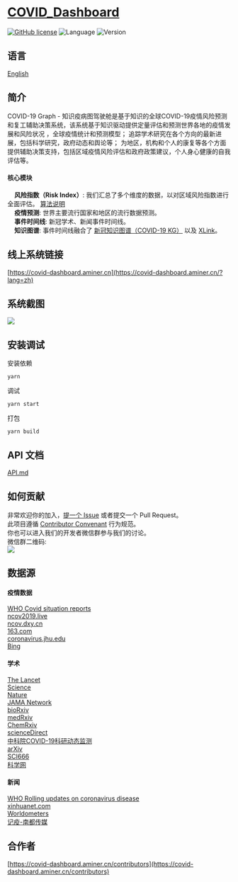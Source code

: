 # [COVID_Dashboard](https://covid-dashboard.aminer.cn/)  
[![GitHub license](https://img.shields.io/badge/license-MIT-blue.svg)](https://github.com/facebook/react/blob/master/LICENSE)
![Language](https://img.shields.io/badge/language-TypeScript-{}.svg)
![Version](https://img.shields.io/badge/version-1.0.1-yellow.svg)
## 语言
[English](https://github.com/AMinerOpen/covid_dashboard/blob/master/README.md)
## 简介
COVID-19 Graph - 知识疫病图驾驶舱是基于知识的全球COVID-19疫情风险预测和复工辅助决策系统，该系统基于知识驱动提供定量评估和预测世界各地的疫情发展和风险状况 ，全球疫情统计和预测模型； 追踪学术研究在各个方向的最新进展，包括科学研究，政府动态和舆论等； 为地区，机构和个人的康复等各个方面提供辅助决策支持，包括区域疫情风险评估和政府政策建议，个人身心健康的自我评估等。
#### 核心模块
&nbsp;&nbsp;&nbsp;&nbsp;**风险指数（Risk Index）**: 我们汇总了多个维度的数据，以对区域风险指数进行全面评估。 [算法说明](https://covid-dashboard.aminer.cn/algorithm/?lang=zh)  
&nbsp;&nbsp;&nbsp;&nbsp;**疫情预测**: 世界主要流行国家和地区的流行数据预测。  
&nbsp;&nbsp;&nbsp;&nbsp;**事件时间线**: 新冠学术、新闻事件时间线。  
&nbsp;&nbsp;&nbsp;&nbsp;**知识图谱**: 事件时间线融合了 [新冠知识图谱（COVID-19 KG）](https://covid-19.aminer.cn/kg) 以及 [XLink](http://xlink.xlore.org/)。
  
## 线上系统链接
[https://covid-dashboard.aminer.cn](https://covid-dashboard.aminer.cn/?lang=zh)

## 系统截图
![](https://lfs.aminer.cn/misc/ncov/dashboard/snapshot_1_1.png)

## 安装调试
安装依赖
```
yarn
```  
调试
```
yarn start
```
打包
```
yarn build 
```

## API 文档
[API.md](https://github.com/AMinerOpen/covid_dashboard/blob/master/API.md)

## 如何贡献
非常欢迎你的加入，[提一个 Issue](https://github.com/AMinerOpen/covid_dashboard/issues/new) 或者提交一个 Pull Request。  
此项目遵循 [Contributor Convenant](http://contributor-covenant.org/version/1/3/0/) 行为规范。  
你也可以进入我们的开发者微信群参与我们的讨论。  
微信群二维码:  
![](https://lfs.aminer.cn/misc/ncov/dashboard/wechat_20200522.jpg)

## 数据源
#### 疫情数据
[WHO Covid situation reports](https://www.who.int/emergencies/diseases/novel-coronavirus-2019/situation-reports)  
[ncov2019.live](https://ncov2019.live/data)  
[ncov.dxy.cn](https://ncov.dxy.cn/ncovh5/view/pneumonia)  
[163.com](https://wp.m.163.com/163/page/news/virus_world/index.html?spssid=e205fe771eb79b6e597833b5e13e7516&spsw=1&spss=native)  
[coronavirus.jhu.edu](https://coronavirus.jhu.edu/map.html)  
[Bing](https://cn.bing.com/covidans/locations)

#### 学术
[The Lancet](https://www.thelancet.com/coronavirus/correspondence)  
[Science](https://www.sciencedirect.com/search/advanced?tak=Coronavirus%20OR%20%22Corona%20virus%22%20OR%20%222019-nCoV%22%20OR%20%22SADS-CoV%22%20OR%20%22SARS-CoV%22%20OR%20%22MERS-CoV%22%20OR%20%E2%80%9CSevere%20Acute%20Respiratory%20Syndrome%E2%80%9D%20OR%20%E2%80%9CMiddle%20East%20Respiratory%20Syndrome%E2%80%9D&articleTypes=REV%2CFLA&show=100&ent=true&years=2020&lastSelectedFacet=years")  
[Nature](https://www.springernature.com/gp/researchers/campaigns/coronavirus)  
[JAMA Network](https://jamanetwork.com/journals/jama/pages/coronavirus-alert)  
[bioRxiv](https://www.biorxiv.org/search/COVID-19)  
[medRxiv](https://www.medrxiv.org/search/Coronavirus)  
[ChemRxiv](https://chemrxiv.org/search?q=covid-19&searchMode=1)  
[scienceDirect](https://www.sciencedirect.com/search/advanced?tak=Coronavirus%20OR%20%22Corona%20virus%22%20OR%20%222019-nCoV%22%20OR%20%22SADS-CoV%22%20OR%20%22SARS-CoV%22%20OR%20%22MERS-CoV%22%20OR%20%E2%80%9CSevere%20Acute%20Respiratory%20Syndrome%E2%80%9D%20OR%20%E2%80%9CMiddle%20East%20Respiratory%20Syndrome%E2%80%9D&articleTypes=REV%2CFLA&show=100&ent=true)  
[中科院COVID-19科研动态监测](http://stm.las.ac.cn/STMonitor/qbwnew/openhome.htm?serverId=172)  
[arXiv](https://arxiv.org/search/?query=Coronavirus+&searchtype=all&source=header)  
[SCI666](http://www.sci666.com.cn/)  
[科学网](http://www.sciencenet.cn)  

#### 新闻
[WHO Rolling updates on coronavirus disease](https://www.who.int/emergencies/diseases/novel-coronavirus-2019/events-as-they-happen)  
[xinhuanet.com](http://www.xinhuanet.com/english/)  
[Worldometers](https://www.worldometers.info/coronavirus/)  
[记疫-南都传媒](https://m.mp.oeeee.com/h5/pages/v20/nCovTimeline/)  

## 合作者
[https://covid-dashboard.aminer.cn/contributors](https://covid-dashboard.aminer.cn/contributors)